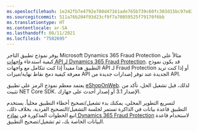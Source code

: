 ```yaml
---
ms.openlocfilehash: 1e242fb7e4792e780d47161ade765b739c60fc303d15bc97e83c2853167043a8
ms.sourcegitcommit: 511a76b204f93d23cf9f7a70059525f79170f6bb
ms.translationtype: HT
ms.contentlocale: ar-SA
ms.lasthandoff: 08/11/2021
ms.locfileid: "7582695"
---
```

يوفر نموذج تطبيق التاجر Microsoft Dynamics 365 Fraud Protection مثالاً على كيفية استدعاء [واجهات API لـ Dynamics 365 Fraud Protection](https://apidocs.microsoft.com/services/dynamics365fraudprotection/?azure-portal=true). قد يكون نموذج التطبيق هذا مفيداً إذا كنت تتكامل مع واجهات API لـ Fraud Protection أو إذا كنت تريد معرفة كيفية دمج نقاط نهاية/ميزات API الجديدة عند توفر إصدارات جديدة من API. 

يعتمد معظم نموذج الرمز على تطبيق [eShopOnWeb](https://github.com/dotnet-architecture/eShopOnWeb/?azure-portal=true). لذلك، قبل تشغيل الحل، تأكد من تثبيت NET Core SDK. الإصدار 3.1 أو إصدار أحدث على جهازك. 

لتسريع التطوير المحلي، يمكنك بدء تشغيل/تصحيح أخطاء التطبيق محلياً. يستخدم التطبيق قاعدة بيانات في الذاكرة تستمر لجلسة التشغيل/التصحيح الفردية. بخلاف ذلك، اتبع الخطوات المذكورة في [نماذج Dynamics 365 Fraud Protection](https://github.com/microsoft/Dynamics-365-Fraud-Protection-Samples/tree/master/src/?azure-portal=true) لاستخدام قاعدة البيانات الخاصة بك، ثم تشغيل/تصحيح التطبيق.



